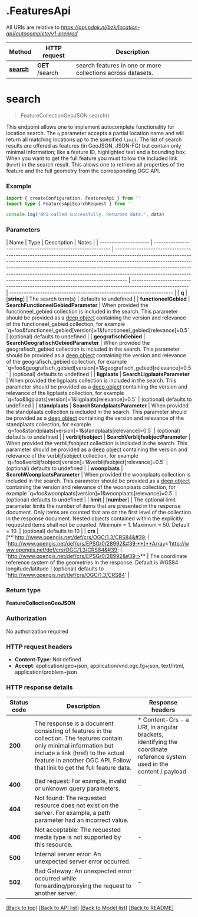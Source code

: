 # .FeaturesApi

All URIs are relative to *https://api.pdok.nl/bzk/location-api/autocomplete/v1-preprod*

| Method                              | HTTP request    | Description                                                 |
| ----------------------------------- | --------------- | ----------------------------------------------------------- |
| [**search**](FeaturesApi.md#search) | **GET** /search | search features in one or more collections across datasets. |

# **search**

> FeatureCollectionGeoJSON search()

This endpoint allows one to implement autocomplete functionality for location search. The `q` parameter accepts a partial location name and will return all matching locations up to the specified `limit`. The list of search results are offered as features (in GeoJSON, JSON-FG) but contain only minimal information; like a feature ID, highlighted text and a bounding box. When you want to get the full feature you must follow the included link (`href`) in the search result. This allows one to retrieve all properties of the feature and the full geometry from the corresponding OGC API.

### Example

```typescript
import { createConfiguration, FeaturesApi } from ''
import type { FeaturesApiSearchRequest } from ''

console.log('API called successfully. Returned data:', data)
```

### Parameters

| Name                  | Type                                                        | Description                                                                                                                                                                                                                                                                                                                                                                                                 | Notes                                                                                                  |
| --------------------- | ----------------------------------------------------------- | ----------------------------------------------------------------------------------------------------------------------------------------------------------------------------------------------------------------------------------------------------------------------------------------------------------------------------------------------------------------------------------------------------------- | ------------------------------------------------------------------------------------------------------ | --------------------------------------------------------------------- |
| **q**                 | [**string**]                                                | The search term(s)                                                                                                                                                                                                                                                                                                                                                                                          | defaults to undefined                                                                                  |
| **functioneelGebied** | **SearchFunctioneelGebiedParameter**                        | When provided the functioneel_gebied collection is included in the search. This parameter should be provided as a [deep object](https://swagger.io/docs/specification/v3_0/serialization/#query-parameters) containing the version and relevance of the functioneel_gebied collection, for example &#x60;q&#x3D;foo&amp;functioneel_gebied[version]&#x3D;1&amp;functioneel_gebied[relevance]&#x3D;0.5&#x60; | (optional) defaults to undefined                                                                       |
| **geografischGebied** | **SearchGeografischGebiedParameter**                        | When provided the geografisch_gebied collection is included in the search. This parameter should be provided as a [deep object](https://swagger.io/docs/specification/v3_0/serialization/#query-parameters) containing the version and relevance of the geografisch_gebied collection, for example &#x60;q&#x3D;foo&amp;geografisch_gebied[version]&#x3D;1&amp;geografisch_gebied[relevance]&#x3D;0.5&#x60; | (optional) defaults to undefined                                                                       |
| **ligplaats**         | **SearchLigplaatsParameter**                                | When provided the ligplaats collection is included in the search. This parameter should be provided as a [deep object](https://swagger.io/docs/specification/v3_0/serialization/#query-parameters) containing the version and relevance of the ligplaats collection, for example &#x60;q&#x3D;foo&amp;ligplaats[version]&#x3D;1&amp;ligplaats[relevance]&#x3D;0.5&#x60;                                     | (optional) defaults to undefined                                                                       |
| **standplaats**       | **SearchStandplaatsParameter**                              | When provided the standplaats collection is included in the search. This parameter should be provided as a [deep object](https://swagger.io/docs/specification/v3_0/serialization/#query-parameters) containing the version and relevance of the standplaats collection, for example &#x60;q&#x3D;foo&amp;standplaats[version]&#x3D;1&amp;standplaats[relevance]&#x3D;0.5&#x60;                             | (optional) defaults to undefined                                                                       |
| **verblijfsobject**   | **SearchVerblijfsobjectParameter**                          | When provided the verblijfsobject collection is included in the search. This parameter should be provided as a [deep object](https://swagger.io/docs/specification/v3_0/serialization/#query-parameters) containing the version and relevance of the verblijfsobject collection, for example &#x60;q&#x3D;foo&amp;verblijfsobject[version]&#x3D;1&amp;verblijfsobject[relevance]&#x3D;0.5&#x60;             | (optional) defaults to undefined                                                                       |
| **woonplaats**        | **SearchWoonplaatsParameter**                               | When provided the woonplaats collection is included in the search. This parameter should be provided as a [deep object](https://swagger.io/docs/specification/v3_0/serialization/#query-parameters) containing the version and relevance of the woonplaats collection, for example &#x60;q&#x3D;foo&amp;woonplaats[version]&#x3D;1&amp;woonplaats[relevance]&#x3D;0.5&#x60;                                 | (optional) defaults to undefined                                                                       |
| **limit**             | [**number**]                                                | The optional limit parameter limits the number of items that are presented in the response document. Only items are counted that are on the first level of the collection in the response document. Nested objects contained within the explicitly requested items shall not be counted. Minimum &#x3D; 1. Maximum &#x3D; 50. Default &#x3D; 10.                                                            | (optional) defaults to 10                                                                              |
| **crs**               | [\*\*&#39;http://www.opengis.net/def/crs/OGC/1.3/CRS84&#39; | &#39;http://www.opengis.net/def/crs/EPSG/0/28992&#39;**]**Array<&#39;http://www.opengis.net/def/crs/OGC/1.3/CRS84&#39; &#124; &#39;http://www.opengis.net/def/crs/EPSG/0/28992&#39;>**                                                                                                                                                                                                                      | The coordinate reference system of the geometries in the response. Default is WGS84 longitude/latitude | (optional) defaults to 'http://www.opengis.net/def/crs/OGC/1.3/CRS84' |

### Return type

**FeatureCollectionGeoJSON**

### Authorization

No authorization required

### HTTP request headers

- **Content-Type**: Not defined
- **Accept**: application/geo+json, application/vnd.ogc.fg+json, text/html, application/problem+json

### HTTP response details

| Status code | Description                                                                                                                                                                                                                           | Response headers                                                                                                            |
| ----------- | ------------------------------------------------------------------------------------------------------------------------------------------------------------------------------------------------------------------------------------- | --------------------------------------------------------------------------------------------------------------------------- |
| **200**     | The response is a document consisting of features in the collection. The features contain only minimal information but include a link (href) to the actual feature in another OGC API. Follow that link to get the full feature data. | \* Content-Crs - a URI, in angular brackets, identifying the coordinate reference system used in the content / payload <br> |
| **400**     | Bad request: For example, invalid or unknown query parameters.                                                                                                                                                                        | -                                                                                                                           |
| **404**     | Not found: The requested resource does not exist on the server. For example, a path parameter had an incorrect value.                                                                                                                 | -                                                                                                                           |
| **406**     | Not acceptable: The requested media type is not supported by this resource.                                                                                                                                                           | -                                                                                                                           |
| **500**     | Internal server error: An unexpected server error occurred.                                                                                                                                                                           | -                                                                                                                           |
| **502**     | Bad Gateway: An unexpected error occurred while forwarding/proxying the request to another server.                                                                                                                                    | -                                                                                                                           |

[[Back to top]](#) [[Back to API list]](README.md#documentation-for-api-endpoints) [[Back to Model list]](README.md#documentation-for-models) [[Back to README]](README.md)
